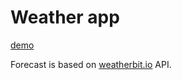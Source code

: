 # Weather app

[demo](https://juliamokh.github.io/weather-app/)

Forecast is based on [weatherbit.io](https://www.weatherbit.io/api) API.